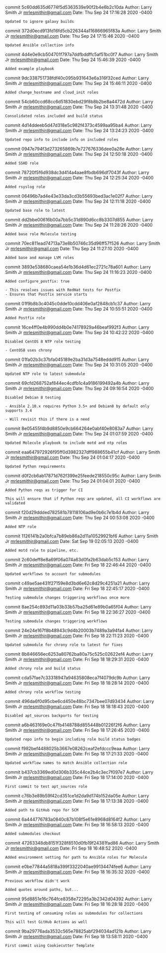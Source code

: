 commit 5c60dd635d6774f5d5363539e90f2b4e6b2c10da
Author: Larry Smith Jr <mrlesmithjr@gmail.com>
Date:   Thu Sep 24 17:16:28 2020 -0400

    Updated to ignore galaxy builds

commit 372d0ecd913fd16fd5cb226344a116866965f83a
Author: Larry Smith Jr <mrlesmithjr@gmail.com>
Date:   Thu Sep 24 17:15:46 2020 -0400

    Updated Ansible collection info

commit 4d4e0e9cb504701f797a7ddfbddffc5af51bc0f7
Author: Larry Smith Jr <mrlesmithjr@gmail.com>
Date:   Thu Sep 24 15:46:39 2020 -0400

    Added example playbook

commit 9dc338751738fdf40c095b931643e6a316f32ced
Author: Larry Smith Jr <mrlesmithjr@gmail.com>
Date:   Thu Sep 24 15:46:11 2020 -0400

    Added change_hostname and cloud_init roles

commit 54cb60ccd68cc6d51830ebd29f8b8b2be8a4472d
Author: Larry Smith Jr <mrlesmithjr@gmail.com>
Date:   Thu Sep 24 13:31:48 2020 -0400

    Consolidated roles included and build status

commit 4d14ddeeb5d47d318e5c982f4373c4599aa95ba4
Author: Larry Smith Jr <mrlesmithjr@gmail.com>
Date:   Thu Sep 24 13:24:23 2020 -0400

    Updated repo info to include info on included roles

commit 0947e794f3d273265869b7e727676336dee0a28e
Author: Larry Smith Jr <mrlesmithjr@gmail.com>
Date:   Thu Sep 24 12:50:18 2020 -0400

    Added SSHD role

commit 78720f5f6d938dc3d414a4aae8fbdb696df7043f
Author: Larry Smith Jr <mrlesmithjr@gmail.com>
Date:   Thu Sep 24 12:25:34 2020 -0400

    Added rsyslog role

commit 06496b7ad4e43e33da3cd3b55693bed3ac1e02f7
Author: Larry Smith Jr <mrlesmithjr@gmail.com>
Date:   Thu Sep 24 12:11:18 2020 -0400

    Updated base role to latest

commit dd2bbe00616b00a7bb5c31d890d6cc8b3307d855
Author: Larry Smith Jr <mrlesmithjr@gmail.com>
Date:   Thu Sep 24 11:28:26 2020 -0400

    Added base role Molecule testing

commit 70ec811ead74713a73e8b50746c35d96ff57f526
Author: Larry Smith Jr <mrlesmithjr@gmail.com>
Date:   Thu Sep 24 11:27:10 2020 -0400

    Added base and manage LVM roles

commit 3893e538680caea54e1b36d4d61ec2721c78a601
Author: Larry Smith Jr <mrlesmithjr@gmail.com>
Date:   Thu Sep 24 11:16:23 2020 -0400

    Added configure_postfix: true
    
    - This resolves issues with RedHat tests for Postfix
    - Ensures that Postfix service starts

commit 01f9b8b3c4045c0dde10cdd406e0af2848cb1c37
Author: Larry Smith Jr <mrlesmithjr@gmail.com>
Date:   Thu Sep 24 10:55:51 2020 -0400

    Added Postfix role

commit 16ce4ff0e4b990dd4b0e74178929a46beaf992f3
Author: Larry Smith Jr <mrlesmithjr@gmail.com>
Date:   Thu Sep 24 10:42:22 2020 -0400

    Disabled CentOS 8 NTP role testing
    
    - CentOS8 uses chrony

commit 01fa02b3c37bfa045189e2ba31d3a7548eddd915
Author: Larry Smith Jr <mrlesmithjr@gmail.com>
Date:   Thu Sep 24 10:31:05 2020 -0400

    Updated NTP role to latest submodule

commit 69cfd268752af844ec4cdfb1c4a9186199492a4b
Author: Larry Smith Jr <mrlesmithjr@gmail.com>
Date:   Thu Sep 24 09:16:54 2020 -0400

    Disabled Debian 8 testing
    
    - Ansible 2.10.x requires Python 3.5+ and Debian8 by default only supports 3.4
    
    - Will revisit this if there is a need

commit 8e05455f4b9d8850e9cb664264e0abf40e8083a7
Author: Larry Smith Jr <mrlesmithjr@gmail.com>
Date:   Thu Sep 24 01:07:59 2020 -0400

    Updated Molecule playbook to include motd and ntp roles

commit eaa647972926f95ff0d3982327dff988655b41cf
Author: Larry Smith Jr <mrlesmithjr@gmail.com>
Date:   Thu Sep 24 01:04:17 2020 -0400

    Updated Python requirements

commit d0f2cb6ab17871d762f399e25feede218550c95c
Author: Larry Smith Jr <mrlesmithjr@gmail.com>
Date:   Thu Sep 24 01:04:01 2020 -0400

    Added Python reqs as trigger for CI
    
    This will ensure that if Python reqs are updated, all CI workflows are validated

commit f20d29ddded782581b78118106ad9e0b6c7e1b4d
Author: Larry Smith Jr <mrlesmithjr@gmail.com>
Date:   Thu Sep 24 00:53:08 2020 -0400

    Added NTP role

commit 1126141b2a0bfca7b89eb86a2d11a10529921bf6
Author: Larry Smith Jr <mrlesmithjr@gmail.com>
Date:   Sat Sep 19 02:05:13 2020 -0400

    Added motd role to pipeline, etc.

commit 2c60deff8e8a69f06a074a63d0fa2b63dab5c153
Author: Larry Smith Jr <mrlesmithjr@gmail.com>
Date:   Fri Sep 18 22:46:44 2020 -0400

    Updated workflows to account for submodules

commit c49ae5ae431f27159e8d3bd6e62c8d29c4251a21
Author: Larry Smith Jr <mrlesmithjr@gmail.com>
Date:   Fri Sep 18 22:45:17 2020 -0400

    Testing submodule changes triggering workflows once more

commit 8ae254c893d11a03b33b57ba25d61e89b0a65f04
Author: Larry Smith Jr <mrlesmithjr@gmail.com>
Date:   Fri Sep 18 22:36:27 2020 -0400

    Testing submodule changes triggering workflows

commit 24e24e167f8b48943c9d4b20003b7489a3a94fa4
Author: Larry Smith Jr <mrlesmithjr@gmail.com>
Date:   Fri Sep 18 22:11:23 2020 -0400

    Updated submodule for chrony role to latest for fixes

commit 8b846656ec6253a80762ba80a75c525c02622ef4
Author: Larry Smith Jr <mrlesmithjr@gmail.com>
Date:   Fri Sep 18 18:29:31 2020 -0400

    Added chrony role and build status

commit cda57fae7c33318947a94635808eca7f4079dc9b
Author: Larry Smith Jr <mrlesmithjr@gmail.com>
Date:   Fri Sep 18 18:28:14 2020 -0400

    Added chrony role workflow testing

commit 496da6f0d95cbe6cd450e48bc7347bee07d93434
Author: Larry Smith Jr <mrlesmithjr@gmail.com>
Date:   Fri Sep 18 18:18:43 2020 -0400

    Disabled apt_sources backports for testing

commit a6b463169e0c47fb4148788d855448b01226f2f6
Author: Larry Smith Jr <mrlesmithjr@gmail.com>
Date:   Fri Sep 18 17:26:45 2020 -0400

    Updated repo info to begin including role build status badges

commit f982bef4488025b3667e08262ceaf2efdccc9eaa
Author: Larry Smith Jr <mrlesmithjr@gmail.com>
Date:   Fri Sep 18 17:21:33 2020 -0400

    Updated workflow names to match Ansible collection role

commit b437cb3369ed0d306b335c44ce2b4c3ec7f097e7
Author: Larry Smith Jr <mrlesmithjr@gmail.com>
Date:   Fri Sep 18 17:14:00 2020 -0400

    First commit to test apt_sources role

commit c76b3e89b59f42cd351ce1d2da9d174b152da05e
Author: Larry Smith Jr <mrlesmithjr@gmail.com>
Date:   Fri Sep 18 17:13:38 2020 -0400

    Added path to GitHub repo for SCM

commit 6a444776783a0840c87b108f5e61e8968d8164f2
Author: Larry Smith Jr <mrlesmithjr@gmail.com>
Date:   Fri Sep 18 16:58:13 2020 -0400

    Added submodules checkout

commit 47263348db8151f328f8510d0fb19f24381fad86
Author: Larry Smith Jr <mrlesmithjr@gmail.com>
Date:   Fri Sep 18 16:48:52 2020 -0400

    Added environment setting for path to Ansible roles for Molecule

commit e0be77844a5818a399f3322040ae99134474fee6
Author: Larry Smith Jr <mrlesmithjr@gmail.com>
Date:   Fri Sep 18 16:35:32 2020 -0400

    Previous workflow didn't work
    
    Added quotes around paths, but...

commit 95d8851e16c764fce8358e72295a3b2342d04392
Author: Larry Smith Jr <mrlesmithjr@gmail.com>
Date:   Fri Sep 18 16:28:18 2020 -0400

    First testing of consuming roles as submodules for collections
    
    This will test GitHub Actions as well

commit 9ba29776ada3532c565e78825abf294034ad121b
Author: Larry Smith Jr <mrlesmithjr@gmail.com>
Date:   Fri Sep 18 13:58:11 2020 -0400

    First commit using Cookiecutter Template
